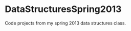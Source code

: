 DataStructuresSpring2013
========================

Code projects from my spring 2013 data structures class.